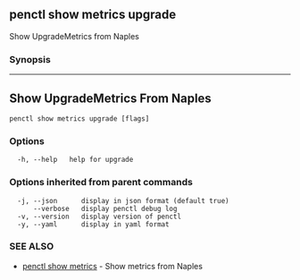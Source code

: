 ## penctl show metrics upgrade

Show UpgradeMetrics from Naples

### Synopsis



---------------------------------
 Show UpgradeMetrics From Naples 
---------------------------------


```
penctl show metrics upgrade [flags]
```

### Options

```
  -h, --help   help for upgrade
```

### Options inherited from parent commands

```
  -j, --json      display in json format (default true)
      --verbose   display penctl debug log
  -v, --version   display version of penctl
  -y, --yaml      display in yaml format
```

### SEE ALSO
* [penctl show metrics](penctl_show_metrics.md)	 - Show metrics from Naples

